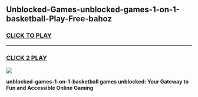 
## Unblocked-Games-unblocked-games-1-on-1-basketball-Play-Free-bahoz
<h3>
<a href="https://premium76.site?title=unblocked-games-1-on-1-basketball&ref=18A">CLICK TO PLAY</a></h3>
<hr>

<h3>
<a href="https://premium76.site?title=unblocked-games-1-on-1-basketball&ref=18A">CLICK 2 PLAY</a>
  
</h3>

<a href="https://premium76.site?title=unblocked-games-1-on-1-basketball&ref=18A"><img src="https://clearcache.store/games.png"></a>


**unblocked-games-1-on-1-basketball games unblocked: Your Gateway to Fun and Accessible Online Gaming**
